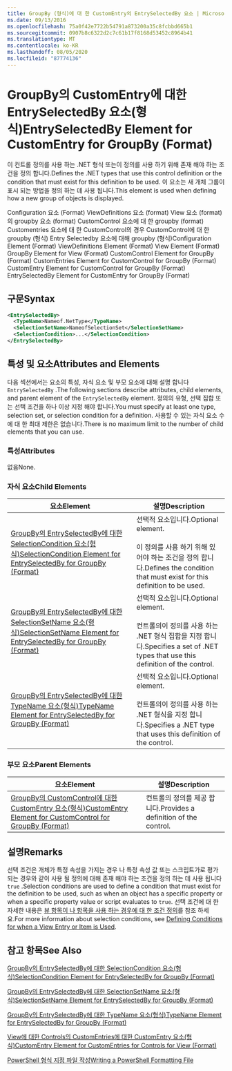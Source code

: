 ```yaml
---
title: GroupBy (형식)에 대 한 CustomEntry의 EntrySelectedBy 요소 | Microsoft Docs
ms.date: 09/13/2016
ms.openlocfilehash: 75a0f42e7722b54791a873200a35c8fcbbd665b1
ms.sourcegitcommit: 0907b8c6322d2c7c61b17f8168d53452c8964b41
ms.translationtype: MT
ms.contentlocale: ko-KR
ms.lasthandoff: 08/05/2020
ms.locfileid: "87774136"
---
```

# <a name="entryselectedby-element-for-customentry-for-groupby-format"></a><span data-ttu-id="701fe-102">GroupBy의 CustomEntry에 대한 EntrySelectedBy 요소(형식)</span><span class="sxs-lookup"><span data-stu-id="701fe-102">EntrySelectedBy Element for CustomEntry for GroupBy (Format)</span></span>

<span data-ttu-id="701fe-103">이 컨트롤 정의를 사용 하는 .NET 형식 또는이 정의를 사용 하기 위해 존재 해야 하는 조건을 정의 합니다.</span><span class="sxs-lookup"><span data-stu-id="701fe-103">Defines the .NET types that use this control definition or the condition that must exist for this definition to be used.</span></span> <span data-ttu-id="701fe-104">이 요소는 새 개체 그룹이 표시 되는 방법을 정의 하는 데 사용 됩니다.</span><span class="sxs-lookup"><span data-stu-id="701fe-104">This element is used when defining how a new group of objects is displayed.</span></span>

<span data-ttu-id="701fe-105">Configuration 요소 (Format) ViewDefinitions 요소 (format) View 요소 (format)의 groupby 요소 (format) CustomControl 요소에 대 한 groupby (format) Customentries 요소에 대 한 CustomControl의 경우 CustomControl에 대 한 groupby (형식) Entry Selectedby 요소에 대해 groupby (형식)</span><span class="sxs-lookup"><span data-stu-id="701fe-105">Configuration Element (Format) ViewDefinitions Element (Format) View Element (Format) GroupBy Element for View (Format) CustomControl Element for GroupBy (Format) CustomEntries Element for CustomControl for GroupBy (Format) CustomEntry Element for CustomControl for GroupBy (Format) EntrySelectedBy Element for CustomEntry for GroupBy (Format)</span></span>

## <a name="syntax"></a><span data-ttu-id="701fe-106">구문</span><span class="sxs-lookup"><span data-stu-id="701fe-106">Syntax</span></span>

```xml
<EntrySelectedBy>
  <TypeName>Nameof.NetType</TypeName>
  <SelectionSetName>NameofSelectionSet</SelectionSetName>
  <SelectionCondition>...</SelectionCondition>
</EntrySelectedBy>
```

## <a name="attributes-and-elements"></a><span data-ttu-id="701fe-107">특성 및 요소</span><span class="sxs-lookup"><span data-stu-id="701fe-107">Attributes and Elements</span></span>

<span data-ttu-id="701fe-108">다음 섹션에서는 요소의 특성, 자식 요소 및 부모 요소에 대해 설명 합니다 `EntrySelectedBy` .</span><span class="sxs-lookup"><span data-stu-id="701fe-108">The following sections describe attributes, child elements, and parent element of the `EntrySelectedBy` element.</span></span> <span data-ttu-id="701fe-109">정의의 유형, 선택 집합 또는 선택 조건을 하나 이상 지정 해야 합니다.</span><span class="sxs-lookup"><span data-stu-id="701fe-109">You must specify at least one type, selection set, or selection condition for a definition.</span></span> <span data-ttu-id="701fe-110">사용할 수 있는 자식 요소 수에 대 한 최대 제한은 없습니다.</span><span class="sxs-lookup"><span data-stu-id="701fe-110">There is no maximum limit to the number of child elements that you can use.</span></span>

### <a name="attributes"></a><span data-ttu-id="701fe-111">특성</span><span class="sxs-lookup"><span data-stu-id="701fe-111">Attributes</span></span>

<span data-ttu-id="701fe-112">없음</span><span class="sxs-lookup"><span data-stu-id="701fe-112">None.</span></span>

### <a name="child-elements"></a><span data-ttu-id="701fe-113">자식 요소</span><span class="sxs-lookup"><span data-stu-id="701fe-113">Child Elements</span></span>

|<span data-ttu-id="701fe-114">요소</span><span class="sxs-lookup"><span data-stu-id="701fe-114">Element</span></span>|<span data-ttu-id="701fe-115">설명</span><span class="sxs-lookup"><span data-stu-id="701fe-115">Description</span></span>|
|-------------|-----------------|
|[<span data-ttu-id="701fe-116">GroupBy의 EntrySelectedBy에 대한 SelectionCondition 요소(형식)</span><span class="sxs-lookup"><span data-stu-id="701fe-116">SelectionCondition Element for EntrySelectedBy for GroupBy (Format)</span></span>](./selectioncondition-element-for-entryselectedby-for-groupby-format.md)|<span data-ttu-id="701fe-117">선택적 요소입니다.</span><span class="sxs-lookup"><span data-stu-id="701fe-117">Optional element.</span></span><br /><br /> <span data-ttu-id="701fe-118">이 정의를 사용 하기 위해 있어야 하는 조건을 정의 합니다.</span><span class="sxs-lookup"><span data-stu-id="701fe-118">Defines the condition that must exist for this definition to be used.</span></span>|
|[<span data-ttu-id="701fe-119">GroupBy의 EntrySelectedBy에 대한 SelectionSetName 요소(형식)</span><span class="sxs-lookup"><span data-stu-id="701fe-119">SelectionSetName Element for EntrySelectedBy for GroupBy (Format)</span></span>](./selectionsetname-element-for-entryselectedby-for-groupby-format.md)|<span data-ttu-id="701fe-120">선택적 요소입니다.</span><span class="sxs-lookup"><span data-stu-id="701fe-120">Optional element.</span></span><br /><br /> <span data-ttu-id="701fe-121">컨트롤의이 정의를 사용 하는 .NET 형식 집합을 지정 합니다.</span><span class="sxs-lookup"><span data-stu-id="701fe-121">Specifies a set of .NET types that use this definition of the control.</span></span>|
|[<span data-ttu-id="701fe-122">GroupBy의 EntrySelectedBy에 대한 TypeName 요소(형식)</span><span class="sxs-lookup"><span data-stu-id="701fe-122">TypeName Element for EntrySelectedBy for GroupBy (Format)</span></span>](./typename-element-for-entryselectedby-for-groupby-format.md)|<span data-ttu-id="701fe-123">선택적 요소입니다.</span><span class="sxs-lookup"><span data-stu-id="701fe-123">Optional element.</span></span><br /><br /> <span data-ttu-id="701fe-124">컨트롤의이 정의를 사용 하는 .NET 형식을 지정 합니다.</span><span class="sxs-lookup"><span data-stu-id="701fe-124">Specifies a .NET type that uses this definition of the control.</span></span>|

### <a name="parent-elements"></a><span data-ttu-id="701fe-125">부모 요소</span><span class="sxs-lookup"><span data-stu-id="701fe-125">Parent Elements</span></span>

|<span data-ttu-id="701fe-126">요소</span><span class="sxs-lookup"><span data-stu-id="701fe-126">Element</span></span>|<span data-ttu-id="701fe-127">설명</span><span class="sxs-lookup"><span data-stu-id="701fe-127">Description</span></span>|
|-------------|-----------------|
|[<span data-ttu-id="701fe-128">GroupBy의 CustomControl에 대한 CustomEntry 요소(형식)</span><span class="sxs-lookup"><span data-stu-id="701fe-128">CustomEntry Element for CustomControl for GroupBy (Format)</span></span>](./customentry-element-for-customcontrol-for-groupby-format.md)|<span data-ttu-id="701fe-129">컨트롤의 정의를 제공 합니다.</span><span class="sxs-lookup"><span data-stu-id="701fe-129">Provides a definition of the control.</span></span>|

## <a name="remarks"></a><span data-ttu-id="701fe-130">설명</span><span class="sxs-lookup"><span data-stu-id="701fe-130">Remarks</span></span>

<span data-ttu-id="701fe-131">선택 조건은 개체가 특정 속성을 가지는 경우 나 특정 속성 값 또는 스크립트가로 평가 되는 경우와 같이 사용 될 정의에 대해 존재 해야 하는 조건을 정의 하는 데 사용 됩니다 `true` .</span><span class="sxs-lookup"><span data-stu-id="701fe-131">Selection conditions are used to define a condition that must exist for the definition to be used, such as when an object has a specific property or when a specific property value or script evaluates to `true`.</span></span> <span data-ttu-id="701fe-132">선택 조건에 대 한 자세한 내용은 [뷰 항목이 나 항목을 사용 하는 경우에 대 한 조건 정의](./defining-conditions-for-displaying-data.md)를 참조 하세요.</span><span class="sxs-lookup"><span data-stu-id="701fe-132">For more information about selection conditions, see [Defining Conditions for when a View Entry or Item is Used](./defining-conditions-for-displaying-data.md).</span></span>

## <a name="see-also"></a><span data-ttu-id="701fe-133">참고 항목</span><span class="sxs-lookup"><span data-stu-id="701fe-133">See Also</span></span>

[<span data-ttu-id="701fe-134">GroupBy의 EntrySelectedBy에 대한 SelectionCondition 요소(형식)</span><span class="sxs-lookup"><span data-stu-id="701fe-134">SelectionCondition Element for EntrySelectedBy for GroupBy (Format)</span></span>](./selectioncondition-element-for-entryselectedby-for-groupby-format.md)

[<span data-ttu-id="701fe-135">GroupBy의 EntrySelectedBy에 대한 SelectionSetName 요소(형식)</span><span class="sxs-lookup"><span data-stu-id="701fe-135">SelectionSetName Element for EntrySelectedBy for GroupBy (Format)</span></span>](./selectionsetname-element-for-entryselectedby-for-groupby-format.md)

[<span data-ttu-id="701fe-136">GroupBy의 EntrySelectedBy에 대한 TypeName 요소(형식)</span><span class="sxs-lookup"><span data-stu-id="701fe-136">TypeName Element for EntrySelectedBy for GroupBy (Format)</span></span>](./typename-element-for-entryselectedby-for-groupby-format.md)

[<span data-ttu-id="701fe-137">View에 대한 Controls의 CustomEntries에 대한 CustomEntry 요소(형식)</span><span class="sxs-lookup"><span data-stu-id="701fe-137">CustomEntry Element for CustomEntries for Controls for View (Format)</span></span>](./customentry-element-for-customentries-for-controls-for-view-format.md)

[<span data-ttu-id="701fe-138">PowerShell 형식 지정 파일 작성</span><span class="sxs-lookup"><span data-stu-id="701fe-138">Writing a PowerShell Formatting File</span></span>](./writing-a-powershell-formatting-file.md)
